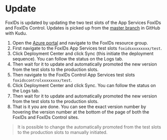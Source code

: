 # Update
FoxIDs is updated by updating the two test slots of the App Services FoxIDs and FoxIDs Control. Updates is picked up from the [master branch](https://github.com/ITfoxtec/FoxIDs) in GitHub with Kudu.

1. Open the [Azure portal](https://portal.azure.com/) and navigate to the FoxIDs resource group.
2. First navigate to the FoxIDs App Services test slots `foxidsxxxxxxxx/test`. 
3. Click Deployment Center and click Sync (this initiate the deployment sequence). You can follow the status on the Logs tab.
4. Then wait for it to update and automatically promoted the new version from the test slots to the production slots. 
2. Then navigate to the FoxIDs Control App Services test slots `foxidscontrolxxxxxxxx/test`. 
3. Click Deployment Center and click Sync. You can follow the status on the Logs tab.
4. Then wait for it to update and automatically promoted the new version from the test slots to the production slots. 
5. That is it you are done. You can see the exact version number by hovering the version number at the bottom of the page of both the FoxIDs and FoxIDs Control sites.

> It is possible to change the automatically promoted from the test slots to the production slots to manually initiated.
